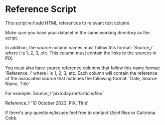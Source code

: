 # Reference Script

This script will add HTML references to relevant text column.

Make sure you have your dataset in the same working directory as the script. 

In addition, the source column names must follow this format: 'Source_i' where i is 1, 2, 3, etc. This column must contain the links to the sources in PiX.

You must also have source reference columns that follow this name format: 'Reference_i' where i is 1, 2, 3, etc. Each column will contain the reference of the associated source that matches the following format: 'Date, Source Name, Title'

For example: 
Source_1
'pixtoday.net/article/file/'

Reference_1
'10 October 2023. PiX. Title'

If there's any questions/issues feel free to contact Uziel Rios or Caitriona Cobb
